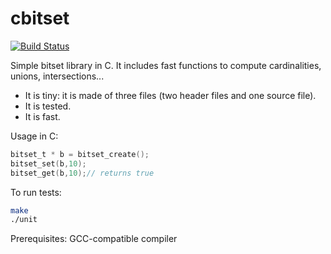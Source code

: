 # cbitset
[![Build Status](https://travis-ci.org/JulStrat/cbitset.svg?branch=dev)](https://travis-ci.org/JulStrat/cbitset)

Simple bitset library in C. It includes fast functions
to compute cardinalities, unions, intersections...

- It is tiny: it is made of three files (two header files and one source file).
- It is tested.
- It is fast.

Usage in C:
```C
bitset_t * b = bitset_create();
bitset_set(b,10);
bitset_get(b,10);// returns true
```

To run tests:
```bash
make
./unit
```

Prerequisites: GCC-compatible compiler

